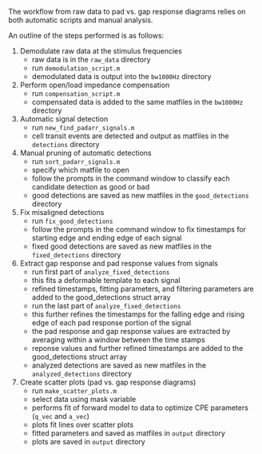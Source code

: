The workflow from raw data to pad vs. gap response diagrams relies on both automatic scripts and manual analysis.

An outline of the steps performed is as follows:

1. Demodulate raw data at the stimulus frequencies
   - raw data is in the `raw_data` directory
   - run `demodulation_script.m`
   - demodulated data is output into the `bw1000Hz` directory
2. Perform open/load impedance compensation
   - run `compensation_script.m`
   - compensated data is added to the same matfiles in the `bw1000Hz` directory
3. Automatic signal detection
   - run `new_find_padarr_signals.m`
   - cell transit events are detected and output as matfiles in the `detections` directory
4. Manual pruning of automatic detections
   - run `sort_padarr_signals.m`
   - specify which matfile to open
   - follow the prompts in the command window to classify each candidate detection as good or bad
   - good detections are saved as new matfiles in the `good_detections` directory
5. Fix misaligned detections
   - run `fix_good_detections`
   - follow the prompts in the command window to fix timestamps for starting edge and ending edge of each signal
   - fixed good detections are saved as new matfiles in the `fixed_detections` directory
6. Extract gap response and pad response values from signals
   - run first part of `analyze_fixed_detections`
   - this fits a deformable template to each signal
   - refined timestamps, fitting parameters, and filtering parameters are added to the good_detections struct array
   - run the last part of `analyze_fixed_detections`
   - this further refines the timestamps for the falling edge and rising edge of each pad response portion of the signal
   - the pad response and gap response values are extracted by averaging within a window between the time stamps
   - reponse values and further refined timestamps are added to the good_detections struct array
   - analyzed detections are saved as new matfiles in the `analyzed_detections` directory
7. Create scatter plots (pad vs. gap response diagrams)
   - run `make_scatter_plots.m`
   - select data using mask variable
   - performs fit of forward model to data to optimize CPE parameters (`q_vec` and `a_vec`)
   - plots fit lines over scatter plots
   - fitted parameters and saved as matfiles in `output` directory
   - plots are saved in `output` directory

